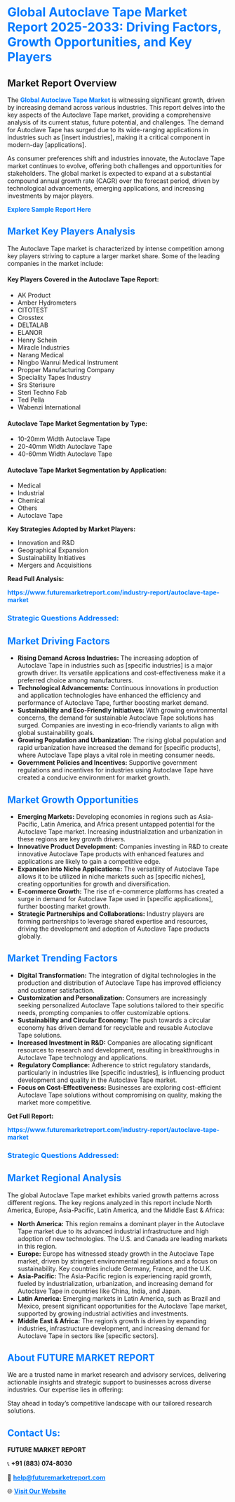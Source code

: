 <h1 style="color: #007BFF;">Global Autoclave Tape Market Report 2025-2033: Driving Factors, Growth Opportunities, and Key Players</h1>

<section id="overview">
<h2>Market Report Overview</h2>
<p>The <a href="https://www.futuremarketreport.com/industry-report/autoclave-tape-market" style="color: #007BFF; text-decoration: none;"><strong>Global Autoclave Tape Market</strong></a> is witnessing significant growth, driven by increasing demand across various industries. This report delves into the key aspects of the Autoclave Tape market, providing a comprehensive analysis of its current status, future potential, and challenges. The demand for Autoclave Tape has surged due to its wide-ranging applications in industries such as [insert industries], making it a critical component in modern-day [applications].</p>
<p>As consumer preferences shift and industries innovate, the Autoclave Tape market continues to evolve, offering both challenges and opportunities for stakeholders. The global market is expected to expand at a substantial compound annual growth rate (CAGR) over the forecast period, driven by technological advancements, emerging applications, and increasing investments by major players.</p>
</section>

<section id="overview">
<p><a href="https://www.futuremarketreport.com/request-sample/reportId=124131" style="color: #007BFF; text-decoration: none;"><strong>Explore Sample Report Here</strong></a></p>
</section>

<section id="key-players">
<h2 style="color: #007BFF;">Market Key Players Analysis</h2>
<p>The Autoclave Tape market is characterized by intense competition among key players striving to capture a larger market share. Some of the leading companies in the market include:</p>
<h4>Key Players Covered in the Autoclave Tape Report:</h4>
<ul><li>AK Product</li><li>Amber Hydrometers</li><li>CITOTEST</li><li>Crosstex</li><li>DELTALAB</li><li>ELANOR</li><li>Henry Schein</li><li>Miracle Industries</li><li>Narang Medical</li><li>Ningbo Wanrui Medical Instrument</li><li>Propper Manufacturing Company</li><li>Speciality Tapes Industry</li><li>Srs Sterisure</li><li>Steri Techno Fab</li><li>Ted Pella</li><li>Wabenzi International</li></ul>
<h4>Autoclave Tape Market Segmentation by Type:</h4>
<ul><li>10-20mm Width Autoclave Tape</li><li>20-40mm Width Autoclave Tape</li><li>40-60mm Width Autoclave Tape</li></ul>

<h4>Autoclave Tape Market Segmentation by Application:</h4>
<ul><li>Medical</li><li>Industrial</li><li>Chemical</li><li>Others</li><li>Autoclave Tape</li></ul>
<p><strong>Key Strategies Adopted by Market Players:</strong></p>
<ul>
<li>Innovation and R&D</li>
<li>Geographical Expansion</li>
<li>Sustainability Initiatives</li>
<li>Mergers and Acquisitions</li>
</ul>
</section>

<section>
<p><strong>Read Full Analysis: </strong></p><a href="https://www.futuremarketreport.com/industry-report/autoclave-tape-market" style="color: #007BFF; text-decoration: none;"><strong>https://www.futuremarketreport.com/industry-report/autoclave-tape-market</strong></a>
<h3 style="color: #007BFF;">Strategic Questions Addressed:</h3>
</section>

<section id="driving-factors">
<h2 style="color: #007BFF;">Market Driving Factors</h2>
<ul>
<li><strong>Rising Demand Across Industries:</strong> The increasing adoption of Autoclave Tape in industries such as [specific industries] is a major growth driver. Its versatile applications and cost-effectiveness make it a preferred choice among manufacturers.</li>
<li><strong>Technological Advancements:</strong> Continuous innovations in production and application technologies have enhanced the efficiency and performance of Autoclave Tape, further boosting market demand.</li>
<li><strong>Sustainability and Eco-Friendly Initiatives:</strong> With growing environmental concerns, the demand for sustainable Autoclave Tape solutions has surged. Companies are investing in eco-friendly variants to align with global sustainability goals.</li>
<li><strong>Growing Population and Urbanization:</strong> The rising global population and rapid urbanization have increased the demand for [specific products], where Autoclave Tape plays a vital role in meeting consumer needs.</li>
<li><strong>Government Policies and Incentives:</strong> Supportive government regulations and incentives for industries using Autoclave Tape have created a conducive environment for market growth.</li>
</ul>
</section>

<section id="growth-opportunities">
<h2 style="color: #007BFF;">Market Growth Opportunities</h2>
<ul>
<li><strong>Emerging Markets:</strong> Developing economies in regions such as Asia-Pacific, Latin America, and Africa present untapped potential for the Autoclave Tape market. Increasing industrialization and urbanization in these regions are key growth drivers.</li>
<li><strong>Innovative Product Development:</strong> Companies investing in R&D to create innovative Autoclave Tape products with enhanced features and applications are likely to gain a competitive edge.</li>
<li><strong>Expansion into Niche Applications:</strong> The versatility of Autoclave Tape allows it to be utilized in niche markets such as [specific niches], creating opportunities for growth and diversification.</li>
<li><strong>E-commerce Growth:</strong> The rise of e-commerce platforms has created a surge in demand for Autoclave Tape used in [specific applications], further boosting market growth.</li>
<li><strong>Strategic Partnerships and Collaborations:</strong> Industry players are forming partnerships to leverage shared expertise and resources, driving the development and adoption of Autoclave Tape products globally.</li>
</ul>
</section>

<section id="trending-factors">
<h2 style="color: #007BFF;">Market Trending Factors</h2>
<ul>
<li><strong>Digital Transformation:</strong> The integration of digital technologies in the production and distribution of Autoclave Tape has improved efficiency and customer satisfaction.</li>
<li><strong>Customization and Personalization:</strong> Consumers are increasingly seeking personalized Autoclave Tape solutions tailored to their specific needs, prompting companies to offer customizable options.</li>
<li><strong>Sustainability and Circular Economy:</strong> The push towards a circular economy has driven demand for recyclable and reusable Autoclave Tape solutions.</li>
<li><strong>Increased Investment in R&D:</strong> Companies are allocating significant resources to research and development, resulting in breakthroughs in Autoclave Tape technology and applications.</li>
<li><strong>Regulatory Compliance:</strong> Adherence to strict regulatory standards, particularly in industries like [specific industries], is influencing product development and quality in the Autoclave Tape market.</li>
<li><strong>Focus on Cost-Effectiveness:</strong> Businesses are exploring cost-efficient Autoclave Tape solutions without compromising on quality, making the market more competitive.</li>
</ul>
</section>

<section>
<p><strong>Get Full Report: </strong></p><a href="https://www.futuremarketreport.com/industry-report/autoclave-tape-market" style="color: #007BFF; text-decoration: none;"><strong>https://www.futuremarketreport.com/industry-report/autoclave-tape-market</strong></a>
<h3 style="color: #007BFF;">Strategic Questions Addressed:</h3>
</section>


<section id="regional-analysis">
<h2 style="color: #007BFF;">Market Regional Analysis</h2>
<p>The global Autoclave Tape market exhibits varied growth patterns across different regions. The key regions analyzed in this report include North America, Europe, Asia-Pacific, Latin America, and the Middle East & Africa:</p>
<ul>
<li><strong>North America:</strong> This region remains a dominant player in the Autoclave Tape market due to its advanced industrial infrastructure and high adoption of new technologies. The U.S. and Canada are leading markets in this region.</li>
<li><strong>Europe:</strong> Europe has witnessed steady growth in the Autoclave Tape market, driven by stringent environmental regulations and a focus on sustainability. Key countries include Germany, France, and the U.K.</li>
<li><strong>Asia-Pacific:</strong> The Asia-Pacific region is experiencing rapid growth, fueled by industrialization, urbanization, and increasing demand for Autoclave Tape in countries like China, India, and Japan.</li>
<li><strong>Latin America:</strong> Emerging markets in Latin America, such as Brazil and Mexico, present significant opportunities for the Autoclave Tape market, supported by growing industrial activities and investments.</li>
<li><strong>Middle East & Africa:</strong> The region’s growth is driven by expanding industries, infrastructure development, and increasing demand for Autoclave Tape in sectors like [specific sectors].</li>
</ul>
</section>

<footer>
<h2 style="color: #007BFF;">About FUTURE MARKET REPORT</h2>
<p>We are a trusted name in market research and advisory services, delivering actionable insights and strategic support to businesses across diverse industries. Our expertise lies in offering:</p>

<p>Stay ahead in today’s competitive landscape with our tailored research solutions.</p>

<h2 style="color: #007BFF;">Contact Us:</h2>
<p><strong>FUTURE MARKET REPORT</strong></p>
<p>📞 <strong>+91 (883) 074-8030</strong></p>
<p>📧 <strong><a href="mailto:help@futuremarketreport.com" style="color: #007BFF;">help@futuremarketreport.com</a></strong></p>
<p>🌐 <strong><a href="https://www.futuremarketreport.com/" style="color: #007BFF;">Visit Our Website</a></strong></p>
</footer>